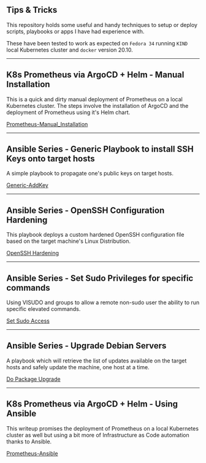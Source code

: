 ## Tips & Tricks
This repository holds some useful and handy techniques to setup or deploy scripts, playbooks or apps I have had experience with.

These have been tested to work as expected on `Fedora 34` running `KIND` local Kubernetes cluster and `docker` version 20.10. 

---

## K8s Prometheus via ArgoCD + Helm - Manual Installation
This is a quick and dirty manual deployment of Prometheus on a local Kubernetes cluster. The steps involve the installation of ArgoCD and the deployment of Prometheus using it's Helm chart.

[Prometheus-Manual_Installation](Prometheus-Manual_Installation/README.md)

---

## Ansible Series - Generic Playbook to install SSH Keys onto target hosts
A simple playbook to propagate one's public keys on target hosts.

[Generic-AddKey](Ansible/Generic_AddKey)

---

## Ansible Series - OpenSSH Configuration Hardening
This playbook deploys a custom hardened OpenSSH configuration file based on the target machine's Linux Distribution.

[OpenSSH Hardening](Ansible/OpenSSH_Hardening)

---

## Ansible Series - Set Sudo Privileges for specific commands
Using VISUDO and groups to allow a remote non-sudo user the ability to run specific elevated commands.

[Set Sudo Access](Ansible/Provide_Sudo_Access)

---

## Ansible Series - Upgrade Debian Servers
A playbook which will retrieve the list of updates available on the target hosts and safely update the machine, one host at a time. 

[Do Package Upgrade](Ansible/Upgrade_Servers)

---

## K8s Prometheus via ArgoCD + Helm - Using Ansible
This writeup promises the deployment of Prometheus on a local Kubernetes cluster as well but using a bit more of Infrastructure as Code automation thanks to Ansible. 

[Prometheus-Ansible](Prometheus-Ansible)
